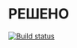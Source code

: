 # РЕШЕНО 


[![Build status](https://ci.appveyor.com/api/projects/status/xwrqfe2d7t28s94m?svg=true)](https://ci.appveyor.com/project/RT-Vinsent/ajs-homeworks-4-3)